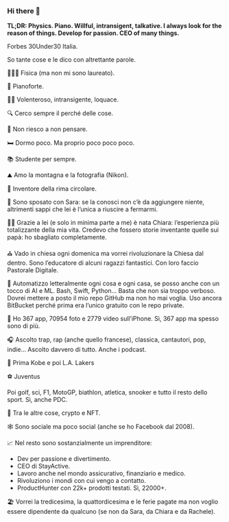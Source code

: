 ### Hi there 👋

**TL;DR: Physics. Piano. Willful, intransigent, talkative. I always look for the reason of things. Develop for passion. CEO of many things.**

Forbes 30Under30 Italia.

So tante cose e le dico con altrettante parole.

👨🏻‍🔬 Fisica (ma non mi sono laureato).

🎹 Pianoforte.

🖖🏻 Volenteroso, intransigente, loquace.

🔍 Cerco sempre il perché delle cose.

💭 Non riesco a non pensare.

🛏 Dormo poco. Ma proprio poco poco poco.

📚 Studente per sempre.

⛰ Amo la montagna e la fotografia (Nikon).

🔁 Inventore della rima circolare.

🔗 Sono sposato con Sara: se la conosci non c’è da aggiungere niente, altrimenti sappi che lei è l’unica a riuscire a fermarmi.

👧🏻 Grazie a lei (e solo in minima parte a me) è nata Chiara: l’esperienza più totalizzante della mia vita. Credevo che fossero storie inventante quelle sui papà: ho sbagliato completamente.

⛪️ Vado in chiesa ogni domenica ma vorrei rivoluzionare la Chiesa dal dentro. Sono l’educatore di alcuni ragazzi fantastici. Con loro faccio Pastorale Digitale.

🤖 Automatizzo letteralmente ogni cosa e ogni casa, se posso anche con un tocco di AI e ML. Bash, Swift, Python… Basta che non sia troppo verboso. Dovrei mettere a posto il mio repo GitHub ma non ho mai voglia. Uso ancora BitBucket perché prima era l’unico gratuito con le repo private.

📱 Ho 367 app, 70954 foto e 2779 video sull’iPhone. Sì, 367 app ma spesso sono di più.

🎧 Ascolto trap, rap (anche quello francese), classica, cantautori, pop, indie… Ascolto davvero di tutto. Anche i podcast.

🏀 Prima Kobe e poi L.A. Lakers

⚽️ Juventus

Poi golf, sci, F1, MotoGP, biathlon, atletica, snooker e tutto il resto dello sport. Sì, anche PDC.

💸 Tra le altre cose, crypto e NFT.

🕸 Sono sociale ma poco social (anche se ho Facebook dal 2008).

📈 Nel resto sono sostanzialmente un imprenditore:

* Dev per passione e divertimento.
* CEO di StayActive.
* Lavoro anche nel mondo assicurativo, finanziario e medico.
* Rivoluziono i mondi con cui vengo a contatto.
* ProductHunter con 22k+ prodotti testati. Sì, 22000+.

🏖 Vorrei la tredicesima, la quattordicesima e le ferie pagate ma non voglio essere dipendente da qualcuno (se non da Sara, da Chiara e da Rachele).

<!--
**Adrenocortico/Adrenocortico** is a ✨ _special_ ✨ repository because its `README.md` (this file) appears on your GitHub profile.

Here are some ideas to get you started:

- 🔭 I’m currently working on ...
- 🌱 I’m currently learning ...
- 👯 I’m looking to collaborate on ...
- 🤔 I’m looking for help with ...
- 💬 Ask me about ...
- 📫 How to reach me: ...
- 😄 Pronouns: ...
- ⚡ Fun fact: ...
-->
